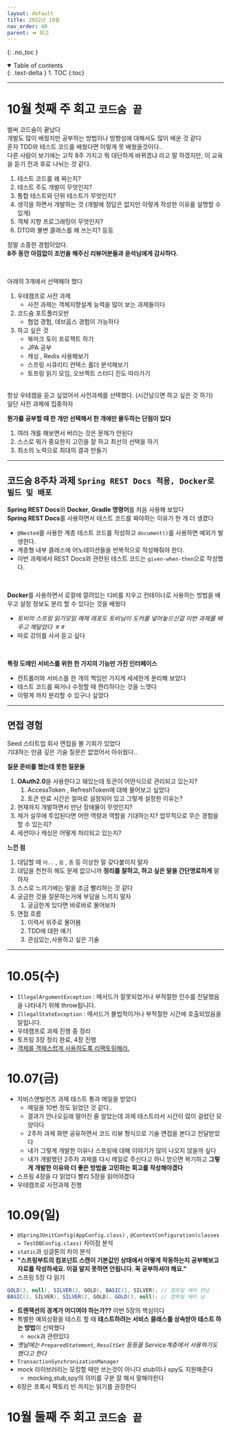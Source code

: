 ```yaml
---
layout: default
title: 2022년 10월
nav_order: 40
parent: ⏪ 회고
---
```

{: .no_toc }

<details open markdown="block">
  <summary>
    Table of contents
  </summary>
  {: .text-delta }
1. TOC
{:toc}
</details>

---

# **10월 첫째 주 회고** `코드숨 끝`

벌써 코드숨이 끝났다<br>
개발도 많이 배웠지만 공부하는 방법이나 방향성에 대해서도 많이 배운 것 같다<br>
혼자 TDD와 테스트 코드를 배웠다면 이렇게 못 배웠을것이다..<br>
다른 사람이 보기에는 고작 8주 가지고 뭐 대단하게 바뀌겠냐 라고 말 하겠지만, 이 교육을 듣기 전과 후로 나뉘는 것 같다.<br>

1. 테스트 코드를 왜 짜는지?
2. 테스트 주도 개발이 무엇인지?
3. 통합 테스트와 단위 테스트가 무엇인지?
4. 생각을 하면서 개발하는 것 (개발에 정답은 없지만 이렇게 작성한 이유를 설명할 수 있게)
5. 객체 지향 프로그래밍이 무엇인지?
6. DTO와 불변 클래스를 왜 쓰는지? 등등

정말 소중한 경험이었다.<br>
**8주 동안 아낌없이 조언을 해주신 리뷰어분들과 윤석님에게 감사하다.**<br>

<br>

아래의 3개에서 선택해야 했다 <br>
1. 우테캠프로 사전 과제
   - 사전 과제는 객체지향설계 능력을 많이 보는 과제들이다
2. 코드숨 포트폴리오반
   - 협업 경험, 데브옵스 경험이 가능하다
3. 하고 싶은 것
   - 북마크 토이 프로젝트 하기
   - JPA 공부
   - 캐싱 , Redis 사용해보기
   - 스프링 시큐리티 컨텍스 홀더 분석해보기
   - 토프링 읽기 모임, 오브젝트 스터디 진도 따라가기

<br>
항상 우테캠을 듣고 싶었어서 사전과제를 선택했다. (시간남으면 하고 싶은 것 하기)<br>
일단 사전 과제에 집중하자<br>


**뭔가를 공부할 때 한 개만 선택해서 한 개에만 몰두하는 단점이 있다**<br>
1. 여러 개를 해보면서 버리는 것은 문제가 안된다
2. 스스로 뭐가 중요한지 고민을 잘 하고 최선의 선택을 하기
3. 최소의 노력으로 최대의 결과 만들기

***

## 코드숨 8주차 과제 `Spring REST Docs 적용, Docker로 빌드 및 배포`

**Spring REST Docs**와 **Docker**, **Gradle 명령어**를 처음 사용해 보았다<br>
**Spring REST Docs**를 사용하면서 테스트 코드를 짜야하는 이유가 한 개 더 생겼다<br>
- `@Nested`를 사용한 계층 테스트 코드를 작성하고 `document()`를 사용하면 예외가 발생한다.
- 계층형 내부 클래스에 어노테이션들을 반복적으로 작성해줘야 한다.
- 이번 과제에서 REST Docs와 관련된 테스트 코드는 `given-when-then`으로 작성했다.
<br>

**Docker**를 사용하면서 로컬에 깔려있는 디비를 지우고 컨테이너로 사용하는 방법을 배우고 설정 정보도 분리 할 수 있다는 것을 배웠다
- *토비의 스프링 읽기모임 예제 레포도 토비님이 도커를 넣어놓으신걸 이번 과제를 배우고 깨달았다 ㅎㅎ*
- 따로 강의를 사서 듣고 싶다
<br>
   
**특정 도메인 서비스를 위한 한 가지의 기능만 가진 인터페이스**
- 컨트롤러와 서비스를 한 개의 책임만 가지게 세세한게 분리해 보았다
- 테스트 코드를 짜거나 수정할 때 편리하다는 것을 느꼇다
- 이렇게 까지 분리할 수 있구나 싶었다

***

## 면접 경험

Seed 스타트업 회사 면접을 볼 기회가 있었다<br>
기대하는 만큼 깊은 기술 질문은 없었어서 아쉬웠다..<br>

**질문 준비를 했는데 못한 질문들**<br>

1. **OAuth2.0**을 사용한다고 돼있는데 토큰이 어떤식으로 관리되고 있는지?
   1. AccessToken , RefreshToken에 대해 물어보고 싶었다
   2. 토큰 만료 시간은 얼마로 설정되어 있고 그렇게 설정한 이유는?
2. 현재까지 개발하면서 만난 장애물이 무엇인지?
3. 제가 실무에 투입된다면 어떤 역량과 역할을 기대하는지? 업무적으로 무슨 경험을 할 수 있는지?
4. 세션이나 캐싱은 어떻게 처리되고 있는지?


**느낀 점**<br>

1. 대답할 때 `어..` , `음` , `좀` 등 이상한 말 갖다붙이지 말자
2. 대답을 천천히 해도 문제 없으니까 **정리를 잘하고, 하고 싶은 말을 간단명료하게** 말하자
3. 스스로 느끼기에는 말을 조금 빨리하는 것 같다
4. 궁금한 것을 질문하는거에 부담을 느끼지 말자
   1. 궁금한게 있다면 바로바로 물어보자
5. 면접 흐름
   1. 이력서 위주로 물어봄
   2. TDD에 대한 얘기
   3. 관심있는,사용하고 싶은 기술

***

# 10.05(수)

- `IllegalArgumentException` : 메서드가 잘못되었거나 부적절한 인수를 전달했음을 나타내기 위해 throw됩니다.
- `IllegalStateException` : 메서드가 불법적이거나 부적절한 시간에 호출되었음을 알립니다. 
- 우테캠프로 과제 진행 중 정리
- 토프링 3장 정리 완료, 4장 진행
- [객체를 객체스럽게 사용하도록 리팩토링해라.](https://www.slipp.net/questions/559)

# 10.07(금)

- 자비스앤빌런즈 과제 테스트 통과 메일을 받았다
  - 메일을 10번 정도 읽었던 것 같다..
  - 결과가 안나오길래 떨어진 줄 알았는데 과제 테스트라서 시간이 많이 걸렸던 모양이다
  - 2주차 과제 화면 공유하면서 코드 리뷰 형식으로 기술 면접을 본다고 전달받았다
  - 내가 그렇게 개발한 이유나 스프링에 대해 이야기가 많이 나오지 않을까 싶다
  - 내가 개발했던 2주차 과제를 다시 메일로 주신다고 하니 받으면 복기하고 **그렇게 개발한 이유와 더 좋은 방법을 고민하는 회고를 작성해야겠다**
- 스프링 4장을 다 읽었다 빨리 5장을 읽어야겠다
- 우테캠프로 사전과제 진행


# 10.09(일)

- `@SpringJUnitConfig(AppConfig.class)` , `@ContextConfiguration(classes = TestDBConfig.class)` 차이점 분석
- `static`과 싱글톤의 차이 분석
- **"스프링부트의 컴포넌트 스캔이 기본값인 상태에서 어떻게 작동하는지 공부해보고 자료를 작성하세요. 이걸 알지 못하면 안됩니다. 꼭 공부하셔야 해요."**
- 스프링 5장 다 읽기 

```java
GOLD(3, null), SILVER(2, GOLD), BASIC(1, SILVER); // 컴파일 에러 안남
BASIC(1, SILVER), SILVER(2, GOLD), GOLD(3, null); // 컴파일 에러 남
```

- **트랜잭션의 경계가 어디여야 하는가??** 이번 5장의 핵심이다
- 특별한 예외상황을 테스트 할 때 **테스트하려는 서비스 클래스를 상속받아 테스트 하는 방법**이 신박했다
  - `mock`과 관련있다
- *옛날에는 `PreparedStatement`, `ResultSet` 등등을 Service계층에서 사용하기도 했다고 한다*
- `TransactionSynchronizationManager`
- mock 라이브러리는 모킹할 때만 쓰는것이 아니다 stub이나 spy도 지원해준다
  - mocking,stub,spy의 의미를 구분 잘 해서 말해야한다
- 6장은 프록시 팩토리 빈 까지는 읽기를 권장한다

# **10월 둘째 주 회고** `코드숨 끝`